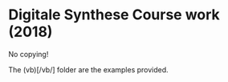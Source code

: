 # Digitale Synthese Course work (2018)

No copying!



The (vb)[/vb/] folder are the examples provided.

